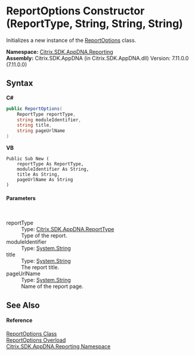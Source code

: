 # ReportOptions Constructor (ReportType, String, String, String)
 

Initializes a new instance of the <a href="82524f79-8658-d7a8-74fa-851734eb48fa">ReportOptions</a> class.

**Namespace:**&nbsp;<a href="5a349796-1e47-290a-6953-6ce2117c7cbc">Citrix.SDK.AppDNA.Reporting</a><br />**Assembly:**&nbsp;Citrix.SDK.AppDNA (in Citrix.SDK.AppDNA.dll) Version: 7.11.0.0 (7.11.0.0)

## Syntax

**C#**
```csharp
public ReportOptions(
	ReportType reportType,
	string moduleIdentifier,
	string title,
	string pageUrlName
)
```

**VB**
```vbnet
Public Sub New ( 
	reportType As ReportType,
	moduleIdentifier As String,
	title As String,
	pageUrlName As String
)
```


#### Parameters
&nbsp;<dl><dt>reportType</dt><dd>Type: <a href="f2c7c488-0c24-85ac-d502-8e832492f0fc">Citrix.SDK.AppDNA.ReportType</a><br />Type of the report.</dd><dt>moduleIdentifier</dt><dd>Type: <a href="http://msdn2.microsoft.com/en-us/library/s1wwdcbf" target="_blank">System.String</a><br /></dd><dt>title</dt><dd>Type: <a href="http://msdn2.microsoft.com/en-us/library/s1wwdcbf" target="_blank">System.String</a><br />The report title.</dd><dt>pageUrlName</dt><dd>Type: <a href="http://msdn2.microsoft.com/en-us/library/s1wwdcbf" target="_blank">System.String</a><br />Name of the report page.</dd></dl>

## See Also


#### Reference
<a href="82524f79-8658-d7a8-74fa-851734eb48fa">ReportOptions Class</a><br /><a href="34be9f0f-7169-41b5-e535-fc324c99057e">ReportOptions Overload</a><br /><a href="5a349796-1e47-290a-6953-6ce2117c7cbc">Citrix.SDK.AppDNA.Reporting Namespace</a><br />